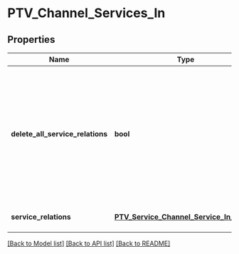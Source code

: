 # PTV_Channel_Services_In

## Properties
Name | Type | Description | Notes
------------ | ------------- | ------------- | -------------
**delete_all_service_relations** | **bool** | Set to true to delete all existing relations between defined service channel and services (the ServiceRelations collection for this object should be empty collection when this option is used). | [optional] 
**service_relations** | [**PTV_Service_Channel_Service_In_Base[]**](PTV_Service_Channel_Service_In_Base.md) | Gets or sets the service relations. | [optional] 

[[Back to Model list]](../README.md#documentation-for-models) [[Back to API list]](../README.md#documentation-for-api-endpoints) [[Back to README]](../README.md)


